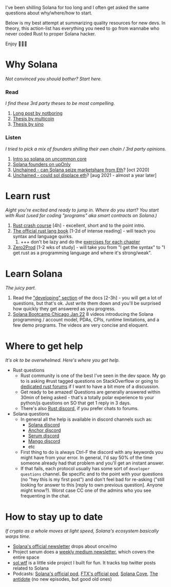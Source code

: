 I've been shilling Solana for too long and I often get asked the same questions about why/where/how to start. 

Below is my best attempt at summarizing quality resources for new devs. In theory, this action-list has everything you need to go from wannabe who never coded Rust to proper Solana hacker. 

Enjoy 🦀⚓🚀

# Why Solana

*Not convinced you should bother? Start here.*

### Read

*I find these 3rd party theses to be most compelling.*

1. [Long post by notboring](https://www.notboring.co/p/solana-summer)
2. [Thesis by multicoin](https://multicoin.capital/2021/05/25/technical-scalability-creates-social-scalability/)
3. [Thesis by sino](https://sinoglobalcap.medium.com/why-we-are-bullish-on-solana-c2be784cfdf6)

### Listen

*I tried to pick a mix of founders shilling their own chain / 3rd party opinions.*

1. [Intro so solana on uncommon core](https://www.youtube.com/watch?v=UVEXSF8uqr0)
2. [Solana founders on upOnly](https://www.youtube.com/watch?v=e8wsw1htJFY)
3. [Unchained - can Solana seize marketshare from Eth](https://unchainedpodcast.com/can-solana-seize-marketshare-from-ethereum-with-serum/)? [oct 2020]
4. [Unchained - could sol displace eth](https://unchainedpodcast.com/sol-is-up-3800-ytd-could-it-eventually-displace-ethereum/)? [aug 2021 - almost a year later]

# Learn rust

*Aight you're excited and ready to jump in. Where do you start? You start with Rust (used for coding "programs" aka smart contracts on Solana.)*

1. [Rust crash course](https://www.udemy.com/course/ultimate-rust-crash-course/) [4h] - excellent, short and to the point intro. 
2. [The official rust lang book](https://doc.rust-lang.org/book/) [1-2d of intense reading] - will teach you syntax and language quirks. 
    1. +++ don't be lazy and do the [exercises for each chapter](https://github.com/rust-lang/rustlings/tree/main/exercises) 
3. [Zero2Prod](https://www.zero2prod.com/) [1-2 wks of study] - will take you from "I get the syntax" to "I get rust as a programming language and where it's strong/weak".

# Learn Solana

*The juicy part.*

1. Read the ["developing" section](https://docs.solana.com/developing/programming-model/overview) of the docs [2-3h] - you will get a lot of questions, but that's ok. Just write them down and you'll be surprised how quickly they get answered as you progress. 
2. [Solana Bootcamp Chicago Jan 22](https://www.youtube.com/playlist?list=PLilwLeBwGuK7Z2dXft_pmLZ675fuPgkA0) 8 videos introducing the Solana programming / account model, PDAs, CPIs, runtime limitations, and a few demo programs. The videos are very concise and eloquent.

# Where to get help

*It's ok to be overwhelmed. Here's where you get help.*

- Rust questions
    - Rust community is one of the best I've seen in the dev space. My go to is asking #rust tagged questions on StackOverflow or going to [dedicated rust forums](https://users.rust-lang.org/) if I want to have a bit more of a discussion.
    - Get ready to be amazed! Questions are generally answered within 30min of being asked - that's a totally polar experience to your python/js questions on SO that get 1 reply in 3 days.
    - There's also [Rust discord](https://discord.com/invite/rust-lang-community), if you prefer chats to forums.
- Solana questions
    - In general all the help is available in discord channels such as:
        - [Solana discord](https://discord.com/invite/pquxPsq)
        - [Anchor discord](https://discord.com/invite/xxkZbHzGn6)
        - [Serum discord](https://discord.com/invite/zxPsXcB)
        - [Mango discord](https://discord.com/invite/n8c2YhUYmY)
        - etc
    - First thing to do is always Ctrl-F the discord with any keywords you might have from your error. In general, I'd say 50% of the time someone already had that problem and you'll get an instant answer.
    - If that fails, each protocol usually has some sort of `developer questions` channel. Be specific and to the point with your questions (no "hey this is my first post") and don't feel bad  for re-asking ("still looking for answer to this [reply to own previous question]. Anyone might know?). Worst case CC one of the admins who you see frequenting in the chat.
    
# How to stay up to date

*If crypto as a whole moves at light speed, Solana's ecosystem basically warps time.*

- [Solana's official newsletter](https://solana.com/newsletter) drops about once/mo
- Project serum does a [weekly medium newsletter](https://projectserum.medium.com/), which covers the entire space
- [sol.wtf](https://sol.wtf/) is a little side project I built for fun. It tracks top twitter posts related to Solana
- Podcasts: [Solana's official pod](https://podcast.solana.com/), [FTX's official pod](https://podcasts.apple.com/us/podcast/the-ftx-podcast-builders-and-innovators-in/id1518314108), [Solana Cove](https://open.spotify.com/show/7MDXM7GXbsZr44iGP4rdgL), [The antidote](https://podcasts.apple.com/us/podcast/the-antidote-blockchain-decentralization-and-builders/id1548247837) (no new episodes, but good old ones)